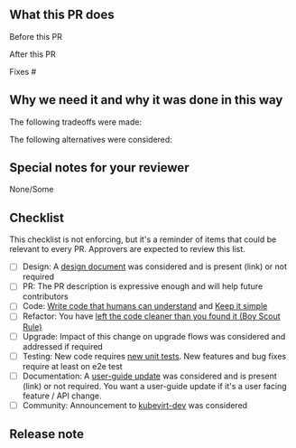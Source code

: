 <!--  Thanks for sending a pull request!  Here are some tips for you:
1. Consider creating this PR as draft: https://github.com/kubevirt/kubevirt/blob/main/CONTRIBUTING.md#consider-opening-your-pull-request-as-draft
2. Follow the instructions for writing a release note from k8s: https://git.k8s.io/community/contributors/guide/release-notes.md
-->

## What this PR does
Before this PR 

After this PR 

<!-- (optional, in `fixes #<issue number>(, fixes #<issue_number>, ...)` format, will close the issue(s) when PR gets merged)*: -->
Fixes #

## Why we need it and why it was done in this way
The following tradeoffs were made:

The following alternatives were considered:

## Special notes for your reviewer

None/Some

## Checklist

This checklist is not enforcing, but it's a reminder of items that could be relevant to every PR.
Approvers are expected to review this list.

- [ ] Design: A [design document](https://github.com/kubevirt/community/tree/main/design-proposals) was considered and is present (link) or not required
- [ ] PR: The PR description is expressive enough and will help future contributors
- [ ] Code: [Write code that humans can understand](https://en.wikiquote.org/wiki/Martin_Fowler#code-for-humans) and [Keep it simple](https://en.wikipedia.org/wiki/KISS_principle)
- [ ] Refactor: You have [left the code cleaner than you found it (Boy Scout Rule)](https://learning.oreilly.com/library/view/97-things-every/9780596809515/ch08.html)
- [ ] Upgrade: Impact of this change on upgrade flows was considered and addressed if required
- [ ] Testing: New code requires [new unit tests](https://github.com/kubevirt/kubevirt/blob/main/docs/reviewer-guide.md#when-is-a-pr-good-enough). New features and bug fixes require at least on e2e test
- [ ] Documentation: A [user-guide update](https://github.com/kubevirt/user-guide/) was considered and is present (link) or not required. You want a user-guide update if it's a user facing feature / API change.
- [ ] Community: Announcement to [kubevirt-dev](https://groups.google.com/g/kubevirt-dev/) was considered

## Release note
<!--  Write your release note:
1. Enter your extended release note in the below block. If the PR requires additional action from users switching to the new release, include the string "action required".
2. If no release note is required, just write "NONE".
-->
```release-note

```

